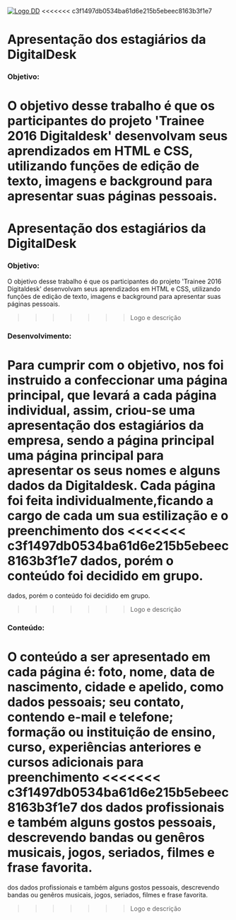 [![Logo DD](http://www.digitaldesk.com.br/content/images/logoDD.png)](http://www.digitaldesk.com.br/)
<<<<<<< c3f1497db0534ba61d6e215b5ebeec8163b3f1e7

# Apresentação dos estagiários da DigitalDesk
### Objetivo:
O objetivo desse trabalho é que os participantes do projeto 'Trainee 2016 Digitaldesk' desenvolvam seus aprendizados em HTML e CSS, 
utilizando funções de edição de texto, imagens e background para apresentar suas páginas pessoais.
=======
# Apresentação dos estagiários da DigitalDesk
### Objetivo:
O objetivo desse trabalho é que os participantes do projeto 'Trainee 2016 Digitaldesk' desenvolvam seus aprendizados em HTML e CSS, 
utilizando funções de edição de texto, imagens e background para apresentar suas páginas pessoais. 
>>>>>>> Logo e descrição

### Desenvolvimento:
Para cumprir com o objetivo, nos foi instruido a confeccionar uma página principal, que levará a cada página individual, assim, 
criou-se uma apresentação dos estagiários da empresa, sendo a página principal uma página principal para apresentar os seus nomes e 
alguns dados da Digitaldesk. Cada página foi feita individualmente,ficando a cargo de cada um sua estilização e o preenchimento dos 
<<<<<<< c3f1497db0534ba61d6e215b5ebeec8163b3f1e7
dados, porém o conteúdo foi decidido em grupo.
=======
dados, porém o conteúdo foi decidido em grupo. 
>>>>>>> Logo e descrição

### Conteúdo:
O conteúdo a ser apresentado em cada página é: foto, nome, data de nascimento, cidade e apelido, como dados pessoais; seu contato, 
contendo e-mail e telefone; formação ou instituição de  ensino, curso, experiências anteriores e cursos adicionais para preenchimento 
<<<<<<< c3f1497db0534ba61d6e215b5ebeec8163b3f1e7
dos dados profissionais e também alguns gostos pessoais, descrevendo bandas ou genêros musicais, jogos, seriados, filmes e frase favorita.
=======
dos dados profissionais e também alguns gostos pessoais, descrevendo bandas ou genêros musicais, jogos, seriados, filmes e frase favorita. 


>>>>>>> Logo e descrição
